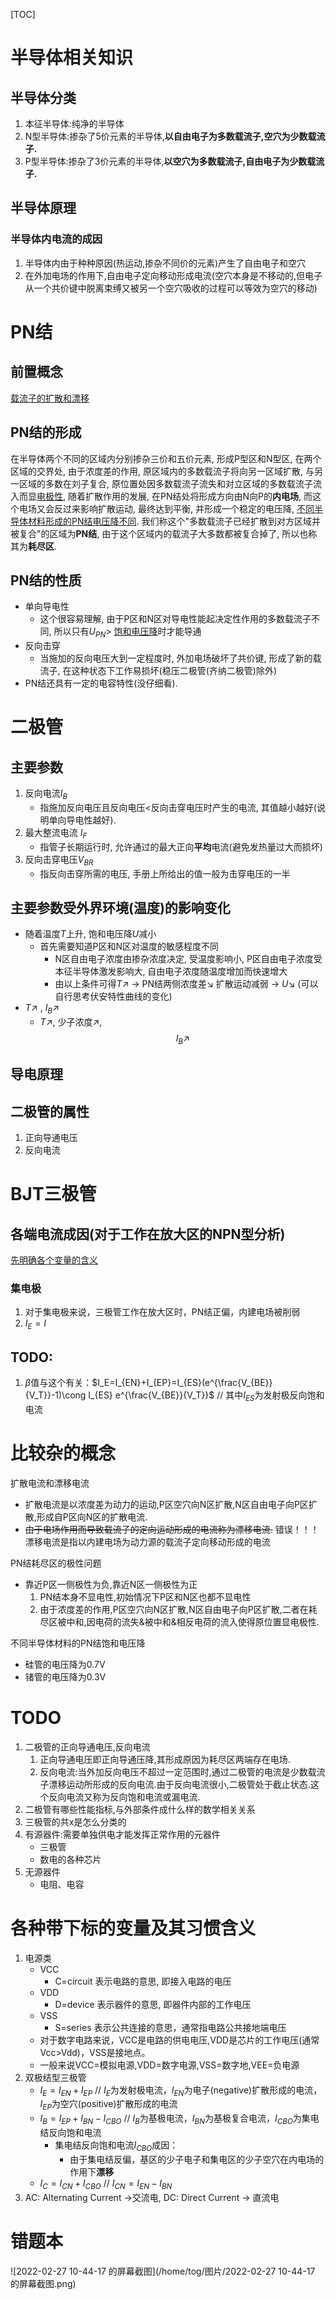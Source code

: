 [TOC]



# 半导体相关知识

## 半导体分类

1. 本征半导体:纯净的半导体
2. N型半导体:掺杂了5价元素的半导体,**以自由电子为多数载流子,空穴为少数载流子.**
3. P型半导体:掺杂了3价元素的半导体,**以空穴为多数载流子,自由电子为少数载流子.**

## 半导体原理

### 半导体内电流的成因

1. 半导体内由于种种原因(热运动,掺杂不同价的元素)产生了自由电子和空穴
2. 在外加电场的作用下,自由电子定向移动形成电流(空穴本身是不移动的,但电子从一个共价键中脱离束缚又被另一个空穴吸收的过程可以等效为空穴的移动)

# PN结

## 前置概念

[载流子的扩散和漂移](#1)

## PN结的形成

在半导体两个不同的区域内分别掺杂三价和五价元素, 形成P型区和N型区, 在两个区域的交界处, 由于浓度差的作用, 原区域内的多数载流子将向另一区域扩散, 与另一区域的多数在刘子复合, 原位置处因多数载流子流失和对立区域的多数载流子流入而显[电极性](#2), 随着扩散作用的发展, 在PN结处将形成方向由N向P的**内电场**, 而这个电场又会反过来影响扩散运动, 最终达到平衡, 并形成一个稳定的电压降, [不同半导体材料形成的PN结电压降不同](#3). 我们称这个"多数载流子已经扩散到对方区域并被复合"的区域为**PN结**, 由于这个区域内的载流子大多数都被复合掉了, 所以也称其为**耗尽区**.

## PN结的性质

- 单向导电性
  - 这个很容易理解, 由于P区和N区对导电性能起决定性作用的多数载流子不同, 所以只有$U_{PN} >$ [饱和电压降](#3)时才能导通
- 反向击穿
  - 当施加的反向电压大到一定程度时, 外加电场破坏了共价键, 形成了新的载流子, 在这种状态下工作易损坏(稳压二极管(齐纳二极管)除外)
- PN结还具有一定的电容特性(没仔细看).

# 二极管

## 主要参数

1. 反向电流$I_B$
   - 指施加反向电压且反向电压$<$反向击穿电压时产生的电流, 其值越小越好(说明单向导电性越好).
2. 最大整流电流 $I_F$
   - 指管子长期运行时, 允许通过的最大正向**平均**电流(避免发热量过大而损坏)
3. 反向击穿电压$V_{BR}$
   - 指反向击穿所需的电压, 手册上所给出的值一般为击穿电压的一半

## 主要参数受外界环境(温度)的影响变化

- 随着温度$T$上升, 饱和电压降$U$减小
  - 首先需要知道P区和N区对温度的敏感程度不同
    - N区自由电子浓度由掺杂浓度决定, 受温度影响小, P区自由电子浓度受本征半导体激发影响大, 自由电子浓度随温度增加而快速增大
    - 由以上条件可得$T\nearrow$         $\rightarrow$       PN结两侧浓度差$\searrow$        扩散运动减弱       $\rightarrow$        $U\searrow$      (可以自行思考伏安特性曲线的变化)
- $T\nearrow$          ,             $I_B \nearrow$ 
  - $T\nearrow$, 少子浓度$\nearrow$, $$I_B \nearrow$$


## 导电原理

## 二极管的属性

1. 正向导通电压
2. 反向电流

# BJT三极管

## 各端电流成因(对于工作在放大区的NPN型分析)

[先明确各个变量的含义](#4)

### 集电极

1. 对于集电极来说，三极管工作在放大区时，PN结正偏，内建电场被削弱
2. $I_E=I$

## TODO:

1. $\beta$值与这个有关：$I_E=I_{EN}+I_{EP}=I_{ES}(e^{\frac{V_{BE}}{V_T}}-1)\cong I_{ES} e^{\frac{V_{BE}}{V_T}}$			// 其中$I_{ES}$为发射极反向饱和电流

# 比较杂的概念

<a id="1">扩散电流和漂移电流</a>

- 扩散电流是以浓度差为动力的运动,P区空穴向N区扩散,N区自由电子向P区扩散,形成自P区向N区的扩散电流.
- ~~由于电场作用而导致载流子的定向运动形成的电流称为漂移电流.~~
  错误！！！
  漂移电流是指以内建电场为动力源的载流子定向移动形成的电流

<a id="2">PN结耗尽区的极性问题</a>

- 靠近P区一侧极性为负,靠近N区一侧极性为正
  1. PN结本身不显电性,初始情况下P区和N区也都不显电性
  2. 由于浓度差的作用,P区空穴向N区扩散,N区自由电子向P区扩散,二者在耗尽区被中和,因电荷的流失&被中和&相反电荷的流入使得原位置显电极性.

<a id="3">不同半导体材料的PN结饱和电压降</a>

- 硅管的电压降为0.7V
- 锗管的电压降为0.3V

# TODO

1. 二极管的正向导通电压,反向电流
   1. 正向导通电压即正向导通压降,其形成原因为耗尽区两端存在电场.
   2. 反向电流:当外加反向电压不超过一定范围时,通过二极管的电流是少数载流子漂移运动所形成的反向电流.由于反向电流很小,二极管处于截止状态.这个反向电流又称为反向饱和电流或漏电流.
2. 二极管有哪些性能指标,与外部条件成什么样的数学相关关系
3. 三极管的共x是怎么分类的
4. 有源器件:需要单独供电才能发挥正常作用的元器件
   - 三极管
   - 数电的各种芯片
5. 无源器件
   - 电阻、电容

# 各种带下标的变量及其习惯含义

1. 电源类
   - VCC
     - C=circuit 表示电路的意思, 即接入电路的电压
   - VDD
     - D=device 表示器件的意思, 即器件内部的工作电压
   - VSS
     - S=series 表示公共连接的意思，通常指电路公共接地端电压
   - 对于数字电路来说，VCC是电路的供电电压,VDD是芯片的工作电压(通常Vcc>Vdd)，VSS是接地点。
   - 一般来说VCC=模拟电源,VDD=数字电源,VSS=数字地,VEE=负电源
2. <a id='4'>双极结型三极管</a>
   - $I_E=I_{EN}+I_{EP}$				//	$I_E$为发射极电流，$I_{EN}$为电子(negative)扩散形成的电流，$I_{EP}$为空穴(positive)扩散形成的电流
   - $I_{B}=I_{EP}+I_{BN}-I_{CBO}$				//    $I_B$为基极电流，$I_{BN}$为基极复合电流，$I_{CBO}$为集电结反向饱和电流
     - 集电结反向饱和电流$I_{CBO}$成因：
       - 由于集电结反偏，基区的少子电子和集电区的少子空穴在内电场的作用下**漂移**
   - $I_{C}=I_{CN}+I_{CBO}$				//    $I_{CN}=I_{EN}-I_{BN}$
3. AC: Alternating Current ->交流电, DC: Direct Current -> 直流电

# 错题本

![2022-02-27 10-44-17 的屏幕截图](/home/tog/图片/2022-02-27 10-44-17 的屏幕截图.png)

